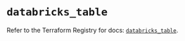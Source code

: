 # `databricks_table`

Refer to the Terraform Registry for docs: [`databricks_table`](https://registry.terraform.io/providers/databricks/databricks/1.73.0/docs/resources/table).
